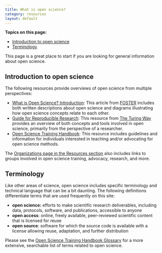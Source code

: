 ```yaml
---
title: What is open science? 
category: resources
layout: default
---
```


**Topics on this page:**
- [Introduction to open science](#introduction-to-open-science)
- [Terminology](#terminology)

This page is a great place to start if you are looking for general information about open science.

## Introduction to open science

The following resources provide overviews of open science from multiple perspectives:

- [What is Open Science? Introduction](https://www.fosteropenscience.eu/content/what-open-science-introduction): This article from [FOSTER](https://www.fosteropenscience.eu/) includes both written descriptions about open science and diagrams illustrating how open science concepts relate to each other.
- [Guide for Reproducible Research](https://the-turing-way.netlify.app/reproducible-research/open.html#): This resource from [The Turing Way](https://the-turing-way.netlify.app/welcome.html) provides an overview of both concepts and tools involved in open science, primarily from the perspective of a researcher.
- [Open Science Training Handbook](https://open-science-training-handbook.gitbook.io/book/): This resource includes guidelines and information for individuals interested in teaching and/or advocating for open science methods.

The [Organizations page in the Resources section](/open-science/resources/organizations/)
also includes links to groups involved in open science training, advocacy, research, and more.

## Terminology

Like other areas of science,
open science includes specific terminology and technical language that can be a bit daunting.
The following definitions differentiate terms that are used frequently on this site:

- **open science:** efforts to make scientific research deliverables, including data, protocols, software, and publications, accessible to anyone
- **open access**: online, freely available, peer-reviewed scientific content that is licensed for reuse
- **open source**: software for which the source code is available with a license allowing reuse, adaptation, and further distribution

Please see the [Open Science Training Handbook Glossary](https://open-science-training-handbook.gitbook.io/book/glossary)
for a more extensive,
searchable list of terms related to open science.
